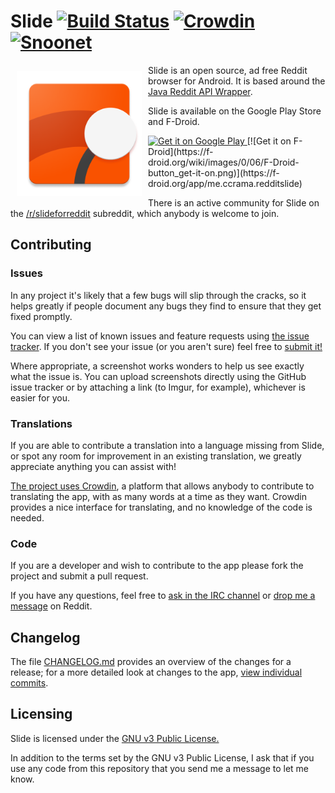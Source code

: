 # Slide [![Build Status](https://travis-ci.org/ccrama/Slide.svg?branch=master)](https://travis-ci.org/ccrama/Slide) [![Crowdin](https://d322cqt584bo4o.cloudfront.net/slide-for-reddit/localized.svg)](https://crowdin.com/project/slide-for-reddit) [![Snoonet](https://img.shields.io/badge/IRC-%23slide-CF49FF.svg)](https://kiwiirc.com/client/irc.snoonet.org/#slide)

<img src="app/src/main/res/drawable/ic_launcher.png" align="left"
width="200"
    hspace="10" vspace="10">

Slide is an open source, ad free Reddit browser for Android. It is based around
the [Java Reddit API Wrapper](https://github.com/thatJavaNerd/JRAW).

Slide is available on the Google Play Store and F-Droid.

<a href="https://play.google.com/store/apps/details?id=me.ccrama.redditslide">
    <img alt="Get it on Google Play"
        height="60"
        src="https://play.google.com/intl/en_us/badges/images/generic/en_badge_web_generic.png" />
</a>
[![Get it on F-Droid](https://f-droid.org/wiki/images/0/06/F-Droid-button_get-it-on.png)](https://f-droid.org/app/me.ccrama.redditslide)

There is an active community for Slide on the
[/r/slideforreddit](https://www.reddit.com/r/slideforreddit/) subreddit,
which anybody is welcome to join.

## Contributing

### Issues

In any project it's likely that a few bugs will slip through the cracks, so it
helps greatly if people document any bugs they find to ensure that they get
fixed promptly.

You can view a list of known issues and feature requests using [the issue tracker](
https://github.com/ccrama/Slide/issues). If you don't see your issue (or you
aren't sure) feel free to [submit it!](https://github.com/ccrama/Slide/issues/new)

Where appropriate, a screenshot works wonders to help us see exactly what the
issue is. You can upload screenshots directly using the GitHub issue tracker or
by attaching a link (to Imgur, for example), whichever is easier for you.

### Translations

If you are able to contribute a translation into a language missing from Slide,
or spot any room for improvement in an existing translation, we greatly
appreciate anything you can assist with!

[The project uses Crowdin](https://crowdin.com/project/slide-for-reddit),
a platform that allows anybody to contribute to translating the app, with as
many words at a time as they want. Crowdin provides a nice interface for
translating, and no knowledge of the code is needed.

### Code

If you are a developer and wish to contribute to the app please fork the project
and submit a pull request.

If you have any questions, feel free to
[ask in the IRC channel](https://kiwiirc.com/client/irc.snoonet.org/#slide) or
[drop me a message](https://www.reddit.com/message/compose/?to=ccrama) on Reddit.

## Changelog

The file [CHANGELOG.md](CHANGELOG.md) provides an overview of the changes for a
release; for a more detailed look at changes to the app, [view individual
commits](https://github.com/ccrama/Slide/commits/master).

## Licensing

Slide is licensed under the [GNU v3 Public License.](license.txt)

In addition to the terms set by the GNU v3 Public License, I ask that if you use
any code from this repository that you send me a message to let me know.
